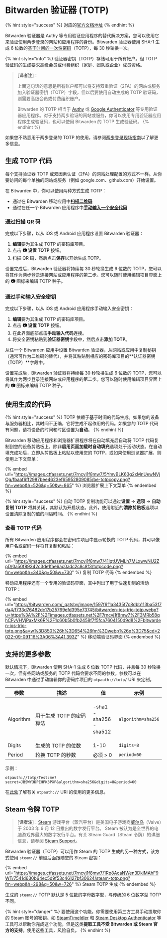 # Bitwarden 验证器 (TOTP)

{% hint style="success" %}
对应的[官方文档地址](https://bitwarden.com/help/article/authenticator-keys/)
{% endhint %}

Bitwarden 验证器是 Authy 等专用验证应用程序的替代解决方案，您可以使用它来验证使用两步登录的网站和应用程序的身份。Bitwarden 验证器使用 SHA-1 生成 6 位数的[基于时间的一次性密码](https://en.wikipedia.org/wiki/Time-based\_One-time\_Password\_algorithm)（TOTP），每 30 秒轮换一次。

{% hint style="info" %}
验证器密钥（TOTP）存储可用于所有帐户。但 TOTP 验证码的生成要求高级会员或付费组织（家庭、团队或企业）成员资格。

> \[**译者注**]：
>
> 上面这句话的意思是所有账户都可以将支持双重验证（2FA）的网站或服务加入验证器密钥（TOTP）字段，但以后要使用自动生成的 TOTP 验证码，则需要高级会员或付费组织账户。
>
> Bitwarden 的 TOTP 相当于 [Authy](https://authy.com/) 或 [Google Authenticator](https://support.google.com/accounts/answer/1066447?hl=en) 等专用验证器应用程序。对于支持两步验证的网站或服务，你可以使用专用验证器应用程序生成验证码，也可以使用 Bitwarden 的 TOTP 生成验证码。
{% endhint %}

如果您不熟悉用于两步登录的 TOTP 的使用，请参阅[两步登录现场指南](../../my-account/two-step-login/field-guide-for-two-step-login.md)以了解更多信息。

## 生成 TOTP 代码 <a href="#generate-totp-codes" id="generate-totp-codes"></a>

每个支持验证器 TOTP 或双因素认证（2FA）的网站处理配置的方式不一样。从你要访问的每个单独的网站或服务（例如 google.com、github.com）开始设置。

在 Bitwarden 中，你可以使用两种方式生成 TOTP：

* 通过在 Bitwarden 移动应用中[**扫描二维码**](totp.md#scan-a-qr-code)
* 通过在任一个 Bitwarden 应用程序中[**手动输入一个安全代码**](totp.md#manually-enter-a-secret)

### 通过扫描 QR 码 <a href="#scan-a-qr-code" id="scan-a-qr-code"></a>

完成以下步骤，以从 iOS 或 Android 应用程序设置 Bitwarden 验证器：

1. **编辑**要为其生成 TOTP 的密码库项目。
2. 点击 **📷 设置 TOTP** 按钮。
3. 扫描 QR 码，然后点击**保存**以开始生成 TOTP。

设置完成后，Bitwarden 验证器将持续每 30 秒轮换生成 6 位数的 TOTP，您可以将其作为两步登录连接网站或应用程序的第二步。您可以随时使用编辑项目界面上的 **📷** 图标来编辑 TOTP 种子。

### 通过手动输入安全密钥 <a href="#manually-enter-a-secret" id="manually-enter-a-secret"></a>

完成以下步骤，以从 iOS 或 Android 应用程序手动输入安全密钥：

1. **编辑**要为其生成 TOTP 的密码库项目。
2. 点击 **📷 设置 TOTP** 按钮。
3. 在此界面底部点击**手动输入代码**连接。
4. 将安全密钥粘贴到**验证器密钥**字段中，然后点击**添加 TOTP**。

从任一个 Bitwarden 应用中设置 Bitwarden 验证器，从网站或应用中复制秘钥（通常可作为二维码的替代），并将其粘贴到相应的密码库项目的**认证器密钥（TOTP）**字段中。

设置完成后，Bitwarden 验证器将持续每 30 秒轮换生成 6 位数的 TOTP，您可以将其作为两步登录连接网站或应用程序的第二步。您可以随时使用编辑项目界面上的 **📷** 图标来编辑 TOTP 种子。

## 使用生成的代码 <a href="#use-generated-codes" id="use-generated-codes"></a>

{% hint style="success" %}
TOTP 依赖于基于时间的代码生成。如果您的设备与服务器相比，其时间不正确，它将生成不起作用的代码。如果您的 TOTP 代码有问题，请将设备的时间和时区设置为**自动**。
{% endhint %}

Bitwarden 移动应用程序和浏览器扩展程序将在自动填充后自动将 TOTP 代码复制到您的设备剪贴板上，除非**启用页面加载时自动填充**选项处于活动状态。在自动填充成功后，立即从剪贴板上粘贴以使用您的 TOTP，或如果使用浏览器扩展，则使用上下文菜单：

{% embed url="https://images.ctfassets.net/7rncvj1f8mw7/5YmvBLK63g2xMnUewNVjOg/fbaaf6ff2987bee4623ef65952809085/be-totpcopy.png?fm=webp&h=526&q=50&w=865" %}
浏览器扩展上下文菜单
{% endembed %}

{% hint style="success" %}
自动 TOTP 复制功能可以通过**设置** → **选项** → **自动复制 TOTP** 将其关闭，其默认为开启状态。此外，使用附近的**清除剪贴板**选项以设置清除复制的值的间隔时间。
{% endhint %}

### 查看 TOTP 代码 <a href="#viewing-totp-codes" id="viewing-totp-codes"></a>

所有 Bitwarden 应用程序都会在密码库项目中显示轮换的 TOTP 代码，其可以像用户名或密码一样将其复制和粘贴：

{% embed url="https://images.ctfassets.net/7rncvj1f8mw7/41IqtUVMLh7MLxwwNU2ZpD/0a50f89342c3de1fae6ac0adc2c8c8f3/totpcode.png?fm=webp&h=340&q=50&w=730" %}
复制 TOTP 代码
{% endembed %}

移动应用程序还有一个专用的验证码界面，其中列出了用于快速复制的活动 TOTP：

{% embed url="https://bitwarden.com/_gatsby/image/1597f6f1a3435f7c8dbb113ba53f7da4/f733d76482dc17b25769efd395e73745/bitwarden-ios-trio-totp.webp?u=https%3A%2F%2Fimages.ctfassets.net%2F7rncvj1f8mw7%2F3MRb58qhCFvVHVjPaxMk6R%2F1c60b5b0fb2458f7f5fca7604150d9d8%2Fbitwarden-ios-trio-totp.png&a=w%3D850%26h%3D654%26fm%3Dwebp%26q%3D75&cd=2022-09-09T16%3A06%3A41.393Z" %}
移动端验证码界面
{% endembed %}

## 支持的更多参数 <a href="#support-for-more-parameters" id="support-for-more-parameters"></a>

默认情况下，Bitwarden 使用 SHA-1 生成 6 位数 TOTP 代码，并且每 30 秒轮换一次，但有些网站或服务的 TOTP 代码会要求不同的参数。参数可以在 Bitwarden 中通过手动编辑你的密码库项目的 `otpauth://totp/` URI 来定制。

| 参数        | 描述              | 值                                  | 示例                 |
| --------- | --------------- | ---------------------------------- | ------------------ |
| Algorithm | 用于生成 TOTP 的密码算法 | <p>-sha1<br>-sha256<br>-sha512</p> | `algorithm=sha256` |
| Digits    | 生成的 TOTP 的位数    | 1-10                               | `digits=8`         |
| Period    | 轮换 TOTP 的秒数     | 必须 > 0                             | `period=60`        |

示例：

```
otpauth://totp/Test:me?secret=JBSWY3DPEHPK3PXP&algorithm=sha256&digits=8&period=60
```

在[此处](https://github.com/google/google-authenticator/wiki/Key-Uri-Format)了解有关 `otpauth://` URI 的使用的更多信息。

## Steam 令牌 TOTP

> \[**译者注**]：[Steam](https://store.steampowered.com/) 游戏平台（蒸汽平台）是美国电子游戏商[威尔乌](https://www.valvesoftware.com/)（Valve）于 2003 年 9 月 12 日推出的数字发行平台。 Steam 被认为是全世界的电脑游戏界最大的数字发行平台。有关 Steam Guard（Steam 令牌）的详细信息，请参阅 [Steam Support](https://support.steampowered.com/kb\_article.php?ref=4020-ALZM-5519\&l=simplified%20chinese)。

Bitwarden 验证器（TOTP）可以用作 Steam 的 TOTP 生成的另一种方式，该方式使用 `steam://` 前缀后面跟随您的 Steam 密钥：

{% embed url="https://images.ctfassets.net/7rncvj1f8mw7/1Rp8AcaNWen3DklMAhF9WT/7541d630b64ec5d9f53c46127bf30624/steam-totp.png?fm=webp&h=298&q=50&w=726" %}
Steam TOTP 生成
{% endembed %}

生成的 `steam://` TOTP 默认是 5 位数的字母数字型，与传统的 6 位数字型 TOTP 不同。

{% hint style="danger" %}
要使用这个功能，你需要使用第三方工具手动提取你的 Steam 账号的密钥。如 [SteamTimeIdler](https://github.com/SteamTimeIdler/stidler/wiki/Getting-your-'shared\_secret'-code-for-use-with-Auto-Restarter-on-Mobile-Authentication#getting-shared-secret-from-ios-windows) 和 [Steam Desktop Authenticator](https://github.com/Jessecar96/SteamDesktopAuthenticator) 等工具可以帮助你完成这个功能，但是这类**提取工具不受 Bitwarden 或 Steam 官方的支持**。使用这些工具，风险自负。
{% endhint %}
